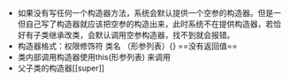 - 如果没有写任何一个构造器方法，系统会默认提供一个空参的构造器。但是一但自己写了构造器就应该把空参的构造出来，此时系统不在提供构造器，若恰好有子类继承改类，会默认调用空参构造器，找不到就会报错。
- 构造器格式：权限修饰符 类名 （形参列表）{}   ==没有返回值==  
- 类内部调用构造器使用this(形参列表) 来调用
- 父子类的构造器[[super]]
